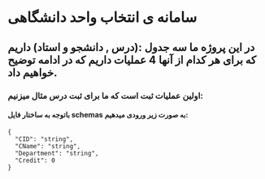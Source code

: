 # سامانه ی انتخاب واحد دانشگاهی

## در این پروژه ما سه جدول :(درس , دانشجو و استاد) داریم که برای هر کدام از آنها 4 عملیات داریم که در ادامه توضیح خواهیم داد.

### اولین عملیات ثبت است که ما برای ثبت درس مثال میزنیم:

#### باتوجه به ساختار فایل schemas به صورت زیر ورودی میدهیم:

```
{
  "CID": "string",
  "CName": "string",
  "Department": "string",
  "Credit": 0
}
```
